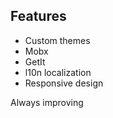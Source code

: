 ## Features
- Custom themes
- Mobx
- GetIt
- l10n localization
- Responsive design

Always improving